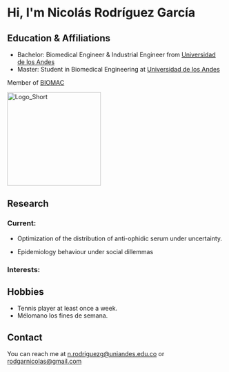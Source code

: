 # Hi, I'm Nicolás Rodríguez García


## Education & Affiliations

- Bachelor: Biomedical Engineer & Industrial Engineer from [Universidad de los Andes](https://uniandes.edu.co/)
- Master: Student in Biomedical Engineering at [Universidad de los Andes](https://uniandes.edu.co/)
<!-- - Doctorate: from [INSTITUTION](LINK OF INSTITUTION.com) -->
<!-- - Post Doctorate: from [INSTITUTION](LINK OF INSTITUTION.com) -->


Member of [BIOMAC](https://github.com/biomac-lab)


<img width="217" alt="Logo_Short" src="https://user-images.githubusercontent.com/73041689/218108873-dd5daaaa-2874-43d3-a089-8403dda3e18f.png">

<!-- Member of [RESEARCH GROUP] (LINK OF RESEARCH GROUP) -->


## Research

<!-- ### Previous: -->


### Current:

- Optimization of the distribution of anti-ophidic serum under uncertainty. 

- Epidemiology behaviour under social dillemmas

### Interests:

<!-- - Interest 1 -->
<!-- - Interest 2 -->
<!-- - Interest 3 -->

## Hobbies

- Tennis player at least once a week.
- Mélomano los fines de semana.



## Contact

You can reach me at <n.rodriguezg@uniandes.edu.co> or <rodgarnicolas@gmail.com>

